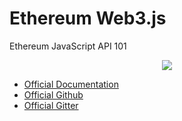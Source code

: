 # Ethereum Web3.js
Ethereum JavaScript API 101

<center>
<img src="https://pbs.twimg.com/profile_images/626149701189042177/LWpxKEv3_400x400.png"/>
</center>

- [Official Documentation](https://github.com/ethereum/wiki/wiki/JavaScript-API)
- [Official Github](https://github.com/ethereum/web3.js)
- [Official Gitter](https://gitter.im/ethereum/web3.js)
